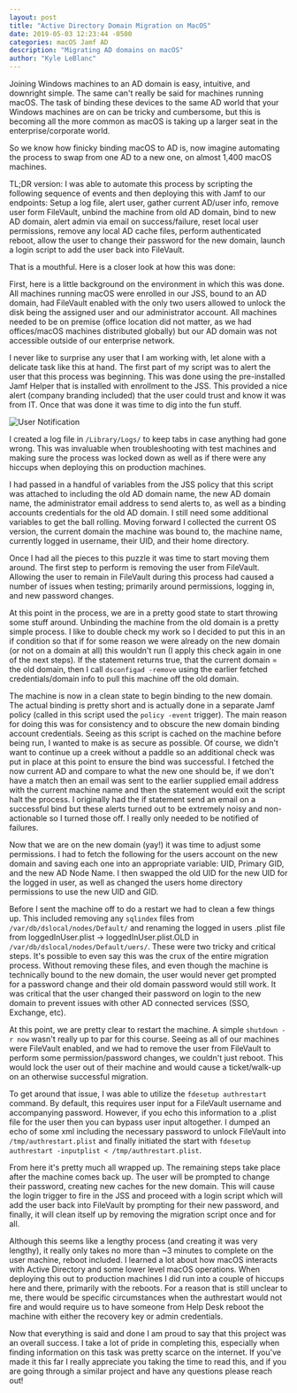 ```yaml
---
layout: post
title: "Active Directory Domain Migration on MacOS"
date: 2019-05-03 12:23:44 -0500
categories: macOS Jamf AD
description: "Migrating AD domains on macOS"
author: "Kyle LeBlanc"
---
```


Joining Windows machines to an AD domain is easy, intuitive, and downright simple. The same can't really be said for machines running macOS. The task of binding these devices to the same AD world that your Windows machines are on can be tricky and cumbersome, but this is becoming all the more common as macOS is taking up a larger seat in the enterprise/corporate world.

So we know how finicky binding macOS to AD is, now imagine automating the process to swap from one AD to a new one, on almost 1,400 macOS machines.

TL;DR version: I was able to automate this process by scripting the following sequence of events and then deploying this with Jamf to our endpoints: Setup a log file, alert user, gather current AD/user info, remove user form FileVault, unbind the machine from old AD domain, bind to new AD domain, alert admin via email on success/failure, reset local user permissions, remove any local AD cache files, perform authenticated reboot, allow the user to change their password for the new domain, launch a login script to add the user back into FileVault.

That is a mouthful. Here is a closer look at how this was done:

First, here is a little background on the environment in which this was done. All machines running macOS were enrolled in our JSS, bound to an AD domain, had FileVault enabled with the only two users allowed to unlock the disk being the assigned user and our administrator account. All machines needed to be on premise (office location did not matter, as we had offices/macOS machines distributed globally) but our AD domain was not accessible outside of our enterprise network.

I never like to surprise any user that I am working with, let alone with a delicate task like this at hand. The first part of my script was to alert the user that this process was beginning. This was done using the pre-installed Jamf Helper that is installed with enrollment to the JSS. This provided a nice alert (company branding included) that the user could trust and know it was from IT. Once that was done it was time to dig into the fun stuff.

![User Notification](/img/usernotif.png)

I created a log file in `/Library/Logs/` to keep tabs in case anything had gone wrong. This was invaluable when troubleshooting with test machines and making sure the process was locked down as well as if there were any hiccups when deploying this on production machines.

I had passed in a handful of variables from the JSS policy that this script was attached to including the old AD domain name, the new AD domain name, the administrator email address to send alerts to, as well as a binding accounts credentials for the old AD domain. I still need some additional variables to get the ball rolling. Moving forward I collected the current OS version, the current domain the machine was bound to, the machine name, currently logged in username, their UID, and their home directory.

Once I had all the pieces to this puzzle it was time to start moving them around. The first step to perform is removing the user from FileVault. Allowing the user to remain in FileVault during this process had caused a number of issues when testing; primarily around permissions, logging in, and new password changes.

At this point in the process, we are in a pretty good state to start throwing some stuff around. Unbinding the machine from the old domain is a pretty simple process. I like to double check my work so I decided to put this in an if condition so that if for some reason we were already on the new domain (or not on a domain at all) this wouldn't run (I apply this check again in one of the next steps). If the statement returns true, that the current domain = the old domain, then I call `dsconfigad -remove` using the earlier fetched credentials/domain info to pull this machine off the old domain.

The machine is now in a clean state to begin binding to the new domain. The actual binding is pretty short and is actually done in a separate Jamf policy (called in this script used the `policy -event` trigger). The main reason for doing this was for consistency and to obscure the new domain binding account credentials. Seeing as this script is cached on the machine before being run, I wanted to make is as secure as possible. Of course, we didn't want to continue up a creek without a paddle so an additional check was put in place at this point to ensure the bind was successful. I fetched the now current AD and compare to what the new one should be, if we don't have a match then an email was sent to the earlier supplied email address with the current machine name and then the statement would exit the script halt the process. I originally had the if statement send an email on a successful bind but these alerts turned out to be extremely noisy and non-actionable so I turned those off. I really only needed to be notified of failures.

Now that we are on the new domain (yay!) it was time to adjust some permissions. I had to fetch the following for the users account on the new domain and saving each one into an appropriate variable: UID, Primary GID, and the new AD Node Name. I then swapped the old UID for the new UID for the logged in user, as well as changed the users home directory permissions to use the new UID and GID.

Before I sent the machine off to do a restart we had to clean a few things up. This included removing any `sqlindex` files from `/var/db/dslocal/nodes/Default/` and renaming the logged in users .plist file from loggedInUser.plist -> loggedInUser.plist.OLD in `/var/db/dslocal/nodes/Default/uers/`. These were two tricky and critical steps. It's possible to even say this was the crux of the entire migration process. Without removing these files, and even though the machine is technically bound to the new domain, the user would never get prompted for a password change and their old domain password would still work. It was critical that the user changed their password on login to the new domain to prevent issues with other AD connected services (SSO, Exchange, etc).

At this point, we are pretty clear to restart the machine. A simple `shutdown -r now` wasn't really up to par for this course. Seeing as all of our machines were FileVault enabled, and we had to remove the user from FileVault to perform some permission/password changes, we couldn't just reboot. This would lock the user out of their machine and would cause a ticket/walk-up on an otherwise successful migration.

To get around that issue, I was able to utilize the `fdesetup authrestart` command. By default, this requires user input for a FileVault username and accompanying password. However, if you echo this information to a .plist file for the user then you can bypass user input altogether. I dumped an echo of some xml including the necessary password to unlock FileVault into `/tmp/authrestart.plist` and finally initiated the start with `fdesetup authrestart -inputplist < /tmp/authrestart.plist`.

From here it's pretty much all wrapped up. The remaining steps take place after the machine comes back up. The user will be prompted to change their password, creating new caches for the new domain. This will cause the login trigger to fire in the JSS and proceed with a login script which will add the user back into FileVault by prompting for their new password, and finally, it will clean itself up by removing the migration script once and for all.

Although this seems like a lengthy process (and creating it was very lengthy), it really only takes no more than ~3 minutes to complete on the user machine, reboot included. I learned a lot about how macOS interacts with Active Directory and some lower level macOS operations. When deploying this out to production machines I did run into a couple of hiccups here and there, primarily with the reboots. For a reason that is still unclear to me, there would be specific circumstances when the authrestart would not fire and would require us to have someone from Help Desk reboot the machine with either the recovery key or admin credentials.

Now that everything is said and done I am proud to say that this project was an overall success. I take a lot of pride in completing this, especially when finding information on this task was pretty scarce on the internet. If you've made it this far I really appreciate you taking the time to read this, and if you are going through a similar project and have any questions please reach out!
